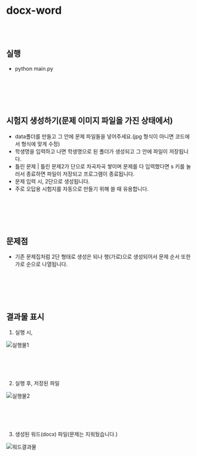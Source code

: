 # docx-word
<br><br>

## 실행
- python main.py
<br><br><br><br><br><br>

## 시험지 생성하기(문제 이미지 파일을 가진 상태에서)
- data폴더를 만들고 그 안에 문제 파일들을 넣어주세요.(jpg 형식이 아니면 코드에서 형식에 맞게 수정)
- 학생명을 입력하고 나면 학생명으로 된 폴더가 생성되고 그 안에 파일이 저장됩니다.
- 틀린 문제 | 틀린 문제2가 단으로 차곡차곡 쌓이며 문제를 다 입력했다면 s 키를 눌러서 종료하면 파일이 저장되고 프로그램이 종료됩니다.
- 문제 입력 시, 2단으로 생성됩니다.
- 주로 오답용 시험지를 자동으로 만들기 위해 쓸 때 유용합니다.
<br><br><br><br><br><br>

## 문제점
- 기존 문제집처럼 2단 형태로 생성은 되나 행(가로)으로 생성되어서 문제 순서 또한 가로 순으로 나열됩니다.
<br><br><br><br><br><br>

## 결과물 표시
1. 실행 시,

![실행물1](https://user-images.githubusercontent.com/52739724/83047736-bff6bd80-a083-11ea-9077-c184e5917198.PNG)
<br><br><br><br><br>

2. 실행 후, 저장된 파일

![실행물2](https://user-images.githubusercontent.com/52739724/83047760-c8e78f00-a083-11ea-8f7e-ef7e35e9c865.PNG)
<br><br><br><br><br>

3. 생성된 워드(docx) 파일(문제는 지워뒀습니다.)

![워드결과물](https://user-images.githubusercontent.com/52739724/83047771-cd13ac80-a083-11ea-924a-2f43ad2a3d39.PNG)
<br><br><br><br><br>
